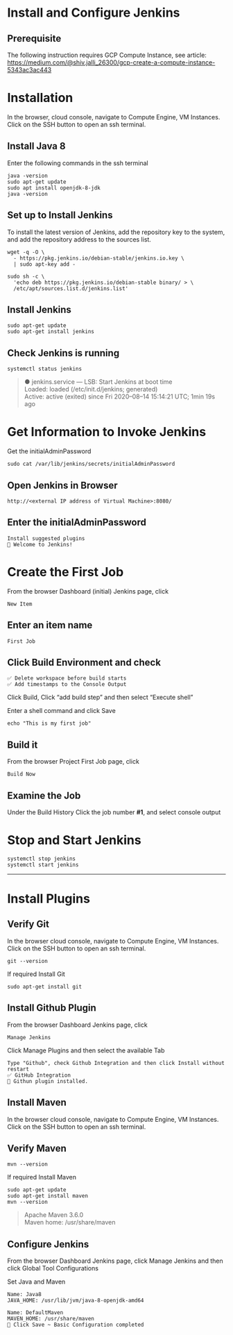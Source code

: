 # Install and Configure Jenkins

## Prerequisite
The following instruction requires GCP Compute Instance, see article: https://medium.com/@shiv.jalli_26300/gcp-create-a-compute-instance-5343ac3ac443

# Installation
In the browser, cloud console, navigate to Compute Engine, VM Instances. Click on the SSH button to open an ssh terminal.

## Install Java 8
Enter the following commands in the ssh terminal
```
java -version
sudo apt-get update
sudo apt install openjdk-8-jdk
java -version
```
## Set up to Install Jenkins
To install the latest version of Jenkins, add the repository key to the system, and add the repository address to the sources list.
```
wget -q -O \
  - https://pkg.jenkins.io/debian-stable/jenkins.io.key \
  | sudo apt-key add -
```
```
sudo sh -c \
  'echo deb https://pkg.jenkins.io/debian-stable binary/ > \
  /etc/apt/sources.list.d/jenkins.list'
```
## Install Jenkins
```
sudo apt-get update
sudo apt-get install jenkins
```
## Check Jenkins is running
```
systemctl status jenkins
```
>● jenkins.service — LSB: Start Jenkins at boot time <br />
Loaded: loaded (/etc/init.d/jenkins; generated) <br />
Active: active (exited) since Fri 2020–08–14 15:14:21 UTC; 1min 19s ago <br />

# Get Information to Invoke Jenkins

Get the initialAdminPassword
```
sudo cat /var/lib/jenkins/secrets/initialAdminPassword
```
## Open Jenkins in Browser
```
http://<external IP address of Virtual Machine>:8080/
```

## Enter the initialAdminPassword
```Enter new username, password details
Install suggested plugins
👏 Welcome to Jenkins!
```

# Create the First Job
From the browser Dashboard (initial) Jenkins page, click

```
New Item
```

## Enter an item name
```
First Job
```

## Click Build Environment and check
```
✅ Delete workspace before build starts
✅ Add timestamps to the Console Output
```
Click Build, Click “add build step” and then select “Execute shell”

Enter a shell command and click Save

```
echo "This is my first job"
```

## Build it
From the browser Project First Job page, click

```
Build Now
```

## Examine the Job
Under the Build History Click the job number <b>#1</b>, and select console output

# Stop and Start Jenkins
```
systemctl stop jenkins
systemctl start jenkins
```
---

# Install Plugins

## Verify Git
In the browser cloud console, navigate to Compute Engine, VM Instances. Click on the SSH button to open an ssh terminal.
```
git --version
```

If required Install Git
```
sudo apt-get install git
```

## Install Github Plugin
From the browser Dashboard Jenkins page, click
```
Manage Jenkins
```
Click Manage Plugins and then select the available Tab

```
Type "Github", check Github Integration and then click Install without restart
✅ GitHub Integration
👏 Githun plugin installed.
```

## Install Maven

In the browser cloud console, navigate to Compute Engine, VM Instances. Click on the SSH button to open an ssh terminal.

## Verify Maven

```
mvn --version
```

If required Install Maven

```
sudo apt-get update
sudo apt-get install maven
mvn --version
```
>Apache Maven 3.6.0 <br />
>Maven home: /usr/share/maven<br />

## Configure Jenkins

From the browser Dashboard Jenkins page, click Manage Jenkins and then click Global Tool Configurations

Set Java and Maven
```
Name: Java8
JAVA_HOME: /usr/lib/jvm/java-8-openjdk-amd64
```
```
Name: DefaultMaven
MAVEN_HOME: /usr/share/maven
👏 Click Save ~ Basic Configuration completed
```
